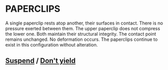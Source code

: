 # PAPERCLIPS

A single paperclip rests atop another, their surfaces in contact. There is no pressure exerted between them. The upper paperclip does not compress the lower one. Both maintain their structural integrity. The contact point remains unchanged. No deformation occurs. The paperclips continue to exist in this configuration without alteration.

## [Suspend](page-8ed1d6f2273dffdb) / [Don't yield](page-83176899c39d7fec)
